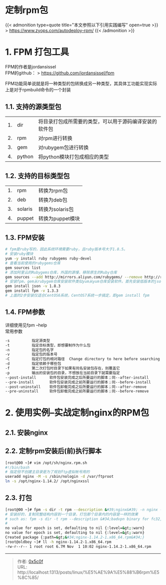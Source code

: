 # 定制rpm包


{{&lt; admonition type=quote title=&#34;本文参照以下引用实践编写&#34; open=true &gt;}}
&gt; https://www.zyops.com/autodeploy-rpm/
{{&lt; /admonition &gt;}}

# 1. FPM 打包工具
FPM的作者是jordansissel   
FPM的github：
&gt; https://github.com/jordansissel/fpm   

FPM功能简单说就是将一种类型的包转换成另一种类型，其具体工功能实现实际上是对于rpmbuild命令的一个封装  

## 1.1. 支持的源类型包 
||||
|-|-|-|
|1.|dir         |将目录打包成所需要的类型，可以用于源码编译安装的软件包|
|2.|rpm         |对rpm进行转换|
|3.|gem         |对rubygem包进行转换|
|4.|python      |将python模块打包成相应的类型|

## 1.2. 支持的目标类型包
||||
|-|-|-|
|1.|rpm         |转换为rpm包|
|2.|deb         |转换为deb包|
|3.|solaris     |转换为solaris包|
|4.|puppet      |转换为puppet模块|

## 1.3. FPM安装
```bash
# fpm是ruby写的，因此系统环境需要ruby，且ruby版本号大于1.8.5。  
# 安装ruby模块  
yum -y install ruby rubygems ruby-devel  
# 查看当前使用的rubygems仓库    
gem sources list   
# 添加阿里云的Rubygems仓库，外国的源慢，移除原生的Ruby仓库  
gem sources --add http://mirrors.aliyun.com/rubygems/ --remove http://rubygems.org/  
# 安装fpm，gem从rubygem仓库安装软件类似yum从yum仓库安装软件。首先安装低版本的json，高版本的json需要ruby2.0以上，然后安装低版本的fpm，够用。  
gem install json -v 1.8.3  
gem install fpm -v 1.3.3  
# 上面的2步安装仅适合CentOS6系统，CentOS7系统一步搞定，即gem install fpm  
```
## 1.4. FPM参数
详细使用见fpm –help  
常用参数  
```bash
-s          指定源类型
-t          指定目标类型，即想要制作为什么包
-n          指定包的名字
-v          指定包的版本号
-C          指定打包的相对路径  Change directory to here before searching forfiles
-d          指定依赖于哪些包
-f          第二次打包时目录下如果有同名安装包存在，则覆盖它
-p          输出的安装包的目录，不想放在当前目录下就需要指定
--post-install      软件包安装完成之后所要运行的脚本；同--after-install
--pre-install       软件包安装完成之前所要运行的脚本；同--before-install
--post-uninstall    软件包卸载完成之后所要运行的脚本；同--after-remove
--pre-uninstall     软件包卸载完成之前所要运行的脚本；同--before-remove
```

# 2. 使用实例–实战定制nginx的RPM包  
## 2.1. 安装nginx  
## 2.2. 定制rpm安装后(前)执行脚本
```bash
[root@00 ~]# vim /opt/sh/nginx.rpm.sh
#!/bin/bash
# 指定但不创建主目录是为了规划ftp虚拟帐号用的
useradd nginx -M -s /sbin/nologin -d /var/ftproot 
ln -s /opt/nginx-1.14.2/ /opt/nginxssl 
```
## 2.3. 打包
```bash
[root@00 ~]# fpm -s dir -t rpm --description &#39;nginx&#39; -n nginx -v 1.14.2 -d &#39;pcre-devel,openssl-devel&#39; --post-install /opt/sh/nginx.rpm.sh -C /opt/nginx-1.6.2/ -f /opt/nginx-1.6.2/  
# 安装好的，复制完整结构内容到一个目录，打包那个目录内的内容是一样的效果 
# such as: fpm -s dir -t rpm --description &#34;badvpn binary for fc32, Source: https://github.com/ambrop72/badvpn &#34; --rpm-summary &#39;badvpn&#39; --url &#39;https://tools.0x5c0f.cc&#39; --license &#39;3-clause BSD license&#39; --iteration fc32 -m 0x5c0f --vendor mail@0x5c0f.cc -n badvpn -v &#39;1.999.130-v1.0&#39; -C . 
# 
no value for epoch is set, defaulting to nil {:level=&gt;:warn}
no value for epoch is set, defaulting to nil {:level=&gt;:warn}
Created package {:path=&gt;&#34;nginx-1.14.2-1.x86_64.rpm&#34;}
[root@oldboy ~]# ll -h nginx-1.14.2-1.x86_64.rpm 
-rw-r--r-- 1 root root 6.7M Nov  1 10:02 nginx-1.14.2-1.x86_64.rpm
```

---

> 作者: [0x5c0f](https://blog.0x5c0f.cc)  
> URL: http://localhost:1313/posts/linux/%E5%AE%9A%E5%88%B6rpm%E5%8C%85/  


